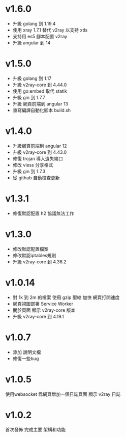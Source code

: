 # v1.6.0
* 升級 golang 到 1.19.4
* 使用 xray 1.7.1 替代 v2ray 以支持 xtls
* 支持用 es5 腳本配置 v2ray
* 升級 angular 到 14


# v1.5.0

* 升級 golang 到 1.17
* 升級 v2ray-core 到 4.44.0
* 使用 go:embed 取代 statik
* 升級 gin 到 1.7.7
* 升級 網頁前端到 angular 13
* 重寫編譯自動化腳本 build.sh

# v1.4.0
* 升級網頁前端到 angular 12
* 升級 v2ray-core 到 4.43.0
* 修復 trojan 導入遺失端口
* 修改 vless 分享格式
* 升級 gin 到 1.7.3
* 從 github 自動檢查更新

# v1.3.1
* 修復默認配置 h2 協議無法工作

# v1.3.0
* 修改默認配置檔案
* 修改默認iptables規則
* 升級 v2ray-core 到 4.36.2

# v1.0.14
* 對 1k 到 2m 的檔案 使用 gzip 壓縮 加快 網頁打開速度
* 網頁視圖部署 Service Worker
* 關於頁面 顯示 v2ray-core 版本
* 升級 v2ray-core 到 4.19.1

# v1.0.7
* 添加 說明文檔
* 修復一些bug

# v1.0.5 

使用websocket 爲網頁增加一個日誌頁面 顯示 v2ray 日誌

# v1.0.2

首次發佈 完成主要 架構和功能
